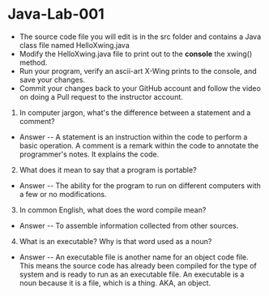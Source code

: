 # Java-Lab-001

* The source code file you will edit is in the src folder and contains a Java class file named HelloXwing.java
* Modify the HelloXwing.java file to print out to the **console** the xwing() method.
* Run your program, verify an ascii-art X-Wing prints to the console, and save your changes.
* Commit your changes back to your GitHub account and follow the video on doing a Pull request to the instructor account.
1. In computer jargon, what's the difference between a statement and a comment?
*  Answer -- A statement is an instruction within the code to perform a basic operation. A comment is a remark within the code to annotate the programmer's notes. It explains the code.
2. What does it mean to say that a program is portable?
*  Answer -- The ability for the program to run on different computers with a few or no modifications.
3. In common English, what does the word compile mean?
*  Answer -- To assemble information collected from other sources.
4. What is an executable? Why is that word used as a noun?
*  Answer -- An executable file is another name for an object code file. This means the source code has already been compiled for the type of system and is ready to run as an executable file. An executable is a noun because it is a file, which is a thing. AKA, an object.
